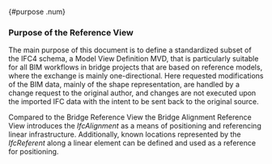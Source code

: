 {#purpose .num}
### Purpose of the Reference View
The main purpose of this document is to define a standardized subset of the IFC4 schema, a Model View Definition MVD, that is particularly suitable for all BIM workflows in bridge projects that are based on reference models, where the exchange is mainly one-directional. Here requested modifications of the BIM data, mainly of the shape representation, are handled by a change request to the original author, and changes are not executed upon the imported IFC data with the intent to be sent back to the original source.

Compared to the Bridge Reference View the Bridge Alignment Reference View introduces the _IfcAlignment_ as a means of positioning and referencing linear infrastructure. Additionally, known locations represented by the _IfcReferent_ along a linear element can be defined and used as a reference for positioning.
